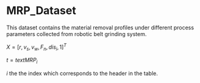 # MRP_Dataset
This dataset contains the material removal profiles under different process parameters collected from robotic belt grinding system. 

$X = [r, v_s, v_w, F_n, dis_i, 1]^T$

$t = text{MRP}_i$

$i$ the the index which corresponds to the header in the table.
